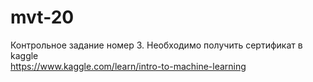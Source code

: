 # mvt-20

Контрольное задание номер 3. 
Необходимо получить сертификат в kaggle  
https://www.kaggle.com/learn/intro-to-machine-learning
